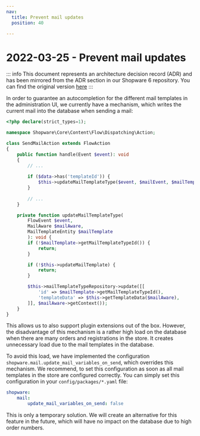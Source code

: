 ```yaml
---
nav:
  title: Prevent mail updates
  position: 40

---
```


# 2022-03-25 - Prevent mail updates 

::: info
This document represents an architecture decision record (ADR) and has been mirrored from the ADR section in our Shopware 6 repository.
You can find the original version [here](https://github.com/shopware/platform/blob/trunk/adr/performance/2022-03-25-prevent-mail-updates.md)
:::

In order to guarantee an autocompletion for the different mail templates in the administration UI, we currently have a mechanism, which writes the current mail into the database when sending a mail:

```php
<?php declare(strict_types=1);

namespace Shopware\Core\Content\Flow\Dispatching\Action;

class SendMailAction extends FlowAction
{
    public function handle(Event $event): void
    {
        // ...
        
        if ($data->has('templateId')) {
            $this->updateMailTemplateType($event, $mailEvent, $mailTemplate);
        }
        
        // ...
    }

    private function updateMailTemplateType(
        FlowEvent $event, 
        MailAware $mailAware, 
        MailTemplateEntity $mailTemplate
        ): void {
        if (!$mailTemplate->getMailTemplateTypeId()) {
            return;
        }

        if (!$this->updateMailTemplate) {
            return;
        }

        $this->mailTemplateTypeRepository->update([[
            'id' => $mailTemplate->getMailTemplateTypeId(),
            'templateData' => $this->getTemplateData($mailAware),
        ]], $mailAware->getContext());
    }
}
```

This allows us to also support plugin extensions out of the box. However, the disadvantage of this mechanism is a rather high load on the database when there are many orders and registrations in the store. It creates unnecessary load due to the mail templates in the database.

To avoid this load, we have implemented the configuration `shopware.mail.update_mail_variables_on_send`, which overrides this mechanism. We recommend, to set this configuration as soon as all mail templates in the store are configured correctly. You can simply set this configuration in your `config/packages/*.yaml` file:

```yaml
shopware:
    mail:
        update_mail_variables_on_send: false
```

This is only a temporary solution. We will create an alternative for this feature in the future, which will have no impact on the database due to high order numbers.
